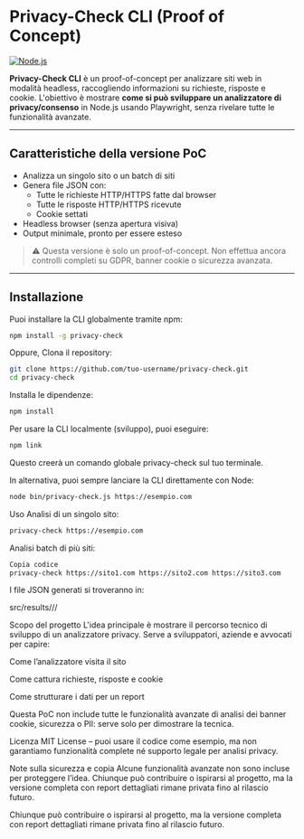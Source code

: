 # Privacy-Check CLI (Proof of Concept)

[![Node.js](https://img.shields.io/badge/node->=18-brightgreen)](https://nodejs.org/)

**Privacy-Check CLI** è un proof-of-concept per analizzare siti web in modalità headless, raccogliendo informazioni su richieste, risposte e cookie. L'obiettivo è mostrare **come si può sviluppare un analizzatore di privacy/consenso** in Node.js usando Playwright, senza rivelare tutte le funzionalità avanzate.

---

## Caratteristiche della versione PoC

- Analizza un singolo sito o un batch di siti
- Genera file JSON con:
  - Tutte le richieste HTTP/HTTPS fatte dal browser
  - Tutte le risposte HTTP/HTTPS ricevute
  - Cookie settati
- Headless browser (senza apertura visiva)
- Output minimale, pronto per essere esteso

> ⚠️ Questa versione è solo un proof-of-concept. Non effettua ancora controlli completi su GDPR, banner cookie o sicurezza avanzata.

---

## Installazione

Puoi installare la CLI globalmente tramite npm:

```bash
npm install -g privacy-check
```

Oppure, Clona il repository:

```bash
git clone https://github.com/tuo-username/privacy-check.git
cd privacy-check
```
Installa le dipendenze:

```bash
npm install
```

Per usare la CLI localmente (sviluppo), puoi eseguire:


```bash
npm link
```

Questo creerà un comando globale privacy-check sul tuo terminale.

In alternativa, puoi sempre lanciare la CLI direttamente con Node:


```bash
node bin/privacy-check.js https://esempio.com
```

Uso
Analisi di un singolo sito:

```bash
privacy-check https://esempio.com
```
Analisi batch di più siti:

```bash
Copia codice
privacy-check https://sito1.com https://sito2.com https://sito3.com
```

I file JSON generati si troveranno in:

src/results/<hostname>/<titolo-pagina>/

Scopo del progetto
L'idea principale è mostrare il percorso tecnico di sviluppo di un analizzatore privacy. Serve a sviluppatori, aziende e avvocati per capire:

Come l’analizzatore visita il sito

Come cattura richieste, risposte e cookie

Come strutturare i dati per un report

Questa PoC non include tutte le funzionalità avanzate di analisi dei banner cookie, sicurezza o PII: serve solo per dimostrare la tecnica.

Licenza
MIT License – puoi usare il codice come esempio, ma non garantiamo funzionalità complete né supporto legale per analisi privacy.

Note sulla sicurezza e copia
Alcune funzionalità avanzate non sono incluse per proteggere l’idea. Chiunque può contribuire o ispirarsi al progetto, ma la versione completa con report dettagliati rimane privata fino al rilascio futuro.

Chiunque può contribuire o ispirarsi al progetto, ma la versione completa con report dettagliati rimane privata fino al rilascio futuro.